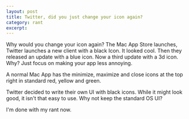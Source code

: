 ```yaml
---
layout: post
title: Twitter, did you just change your icon again?
category: rant
excerpt: 
---
```

Why would you change your icon again? The Mac App Store launches, Twitter launches a new client with a black Icon. It looked cool. Then they released an update with a blue icon. Now a third update with a 3d icon. Why? Just focus on making your app less annoying.

A normal Mac App has the minimize, maximize and close icons at the top right in standard red, yellow and green.

Twitter decided to write their own UI with black icons. While it might look good, it isn't that easy to use. Why not keep the standard OS UI?

I'm done with my rant now.
